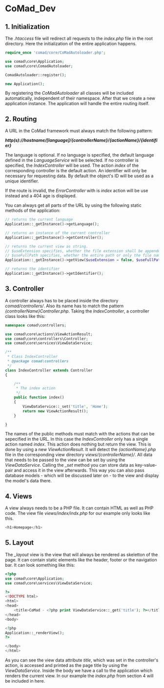# CoMad_Dev

## 1. Initialization
The *.htaccess* file will redirect all requests to the *index.php* file in the root directory. Here the initialization of the entire application happens. 

```php
require_once 'comad/core/CoMadAutoloader.php';

use comad\core\Application;
use comad\core\ComadAutoloader;

ComadAutoloader::register();

new Application();
```
By registering the *CoMadAutoloader* all classes will be included automatically, independent of their namespace. After that we create a new application instance.
The application  will handle the entire routing itself.

## 2. Routing
A URL in the CoMad framework must always match the following pattern: 

***http(s)://hostname/[language]/{controllerName}/{actionName}/{identifier}***

The language is optional. If no language is specified, the default language defined in the *LanguageService* will be selected.
If no controller is specified, the *IndexController* will be used. The action *index* of the corresponding controller is the default action.
An identifier will only be necessary for requesting data. By default the object's ID will be used as a unique identifier.

If the route is invalid, the *ErrorController* with is *index* action will be use instead and a 404 age is displayed.

You can always get all parts of the URL by using the following static methods of the application: 

```php
// returns the current language
Application::_getInstance()->getLanguage();

// returns an instance of the current controller
Application::_getInstance()->getController();

// returns the current view as string. 
// $useExtension specifies, whether the file extension shall be appended.
// $useFullPath specifies, whether the entire path or only the file name of the view shall be returned.
Application::_getInstance()->getView($useExtension = false, $useFullPath = false);

// returns the identifier
Application::_getInstance()->getIdentifier();
```

## 3. Controller
A controller always has to be placed inside the directory *comad/controllers/*. Also its name has to match the pattern *{controllerName}Controller.php*. Taking the *IndexController*, a controller class looks like this:

```php
namespace comad\controllers;

use comad\core\actions\ViewActionResult;
use comad\core\controllers\Controller;
use comad\core\services\ViewDataService;

/**
 * Class IndexController
 * @package comad\controllers
 */
class IndexController extends Controller
{

    /**
     * The index action
     */
    public function index()
    {
        ViewDataService::_set('title', 'Home');
        return new ViewActionResult();
    }

}
```

The names of the public methods must match with the actions that can be sepecified in the URL. In this case the *IndexController* only has a single action named *index*. This action does nothing but return the view. This is done by using a new *ViewActionResult*. It will detect the *{actionName}.php* file in the corresponding view directory *views/{controllerName}/*. 
All data that needs to be passed to the view can be set by using the *ViewDataService*. Calling the *_set* method you can store data as key-value-pair and access it in the view afterwards. This way you can also pass database models - which will be discussed later on - to the view and display the model's data there.

## 4. Views
A view always needs to be a PHP file. It can contain HTML as well as PHP code. The view file *views/index/indx.php* for our example only looks like this.

```php
<h1>Homepage</h1>
```

## 5. Layout
The *_layout* view is the view that will always be rendered as skeletton of the page. It can contain static elements like the header, footer or the navigation bar. It can look something like this: 

```php
<?php
use comad\core\Application;
use comad\core\services\ViewDataService;

?>
<!DOCTYPE html>
<html>
<head>
    <title>CoMad - <?php print ViewDataService::_get('title'); ?></title>
</head>
<body>

<?php
Application::_renderView();
?>

</body>
</html>
```

As you can see the view data attribute *title*, which was set in the controller's action, is accessed and printed as the page title by using the *ViewDataService*.
Inside the body we have a call to the application which renders the current view. In our example the *index.php* from section 4 will be included in here.
